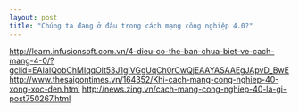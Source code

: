 ```yaml
---
layout: post
title: "Chúng ta đang ở đâu trong cách mạng công nghiệp 4.0?"
---
```


http://learn.infusionsoft.com.vn/4-dieu-co-the-ban-chua-biet-ve-cach-mang-4-0/?gclid=EAIaIQobChMIqqOlt53J1gIVGgUqCh0rCwQjEAAYASAAEgJApvD_BwE
http://www.thesaigontimes.vn/164352/Khi-cach-mang-cong-nghiep-40-xong-xoc-den.html
http://news.zing.vn/cach-mang-cong-nghiep-40-la-gi-post750267.html